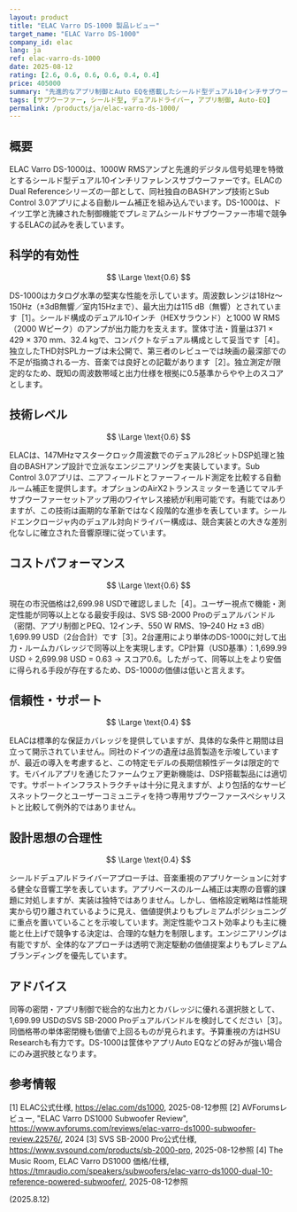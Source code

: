```yaml
---
layout: product
title: "ELAC Varro DS-1000 製品レビュー"
target_name: "ELAC Varro DS-1000"
company_id: elac
lang: ja
ref: elac-varro-ds-1000
date: 2025-08-12
rating: [2.6, 0.6, 0.6, 0.6, 0.4, 0.4]
price: 405000
summary: "先進的なアプリ制御とAuto EQを搭載したシールド型デュアル10インチサブウーファー。堅実な性能を提供するが、2,699.98 USDでのコストパフォーマンスは良くない"
tags: [サブウーファー, シールド型, デュアルドライバー, アプリ制御, Auto-EQ]
permalink: /products/ja/elac-varro-ds-1000/
---
```


## 概要

ELAC Varro DS-1000は、1000W RMSアンプと先進的デジタル信号処理を特徴とするシールド型デュアル10インチリファレンスサブウーファーです。ELACのDual Referenceシリーズの一部として、同社独自のBASHアンプ技術とSub Control 3.0アプリによる自動ルーム補正を組み込んでいます。DS-1000は、ドイツ工学と洗練された制御機能でプレミアムシールドサブウーファー市場で競争するELACの試みを表しています。

## 科学的有効性

$$ \Large \text{0.6} $$

DS-1000はカタログ水準の堅実な性能を示しています。周波数レンジは18Hz〜150Hz（±3dB無響／室内15Hzまで）、最大出力は115 dB（無響）とされています［1］。シールド構成のデュアル10インチ（HEXサラウンド）と1000 W RMS（2000 Wピーク）のアンプが出力能力を支えます。筐体寸法・質量は371 × 429 × 370 mm、32.4 kgで、コンパクトなデュアル構成として妥当です［4］。独立したTHD対SPLカーブは未公開で、第三者のレビューでは映画の最深部での不足が指摘される一方、音楽では良好との記載があります［2］。独立測定が限定的なため、既知の周波数帯域と出力仕様を根拠に0.5基準からやや上のスコアとします。

## 技術レベル

$$ \Large \text{0.6} $$

ELACは、147MHzマスタークロック周波数でのデュアル28ビットDSP処理と独自のBASHアンプ設計で立派なエンジニアリングを実装しています。Sub Control 3.0アプリは、ニアフィールドとファーフィールド測定を比較する自動ルーム補正を提供します。オプションのAirX2トランスミッターを通じてマルチサブウーファーセットアップ用のワイヤレス接続が利用可能です。有能ではありますが、この技術は画期的な革新ではなく段階的な進歩を表しています。シールドエンクロージャ内のデュアル対向ドライバー構成は、競合実装との大きな差別化なしに確立された音響原理に従っています。

## コストパフォーマンス

$$ \Large \text{0.6} $$

現在の市況価格は2,699.98 USDで確認しました［4］。ユーザー視点で機能・測定性能が同等以上となる最安手段は、SVS SB-2000 Proのデュアルバンドル（密閉、アプリ制御とPEQ、12インチ、550 W RMS、19–240 Hz ±3 dB）1,699.99 USD（2台合計）です［3］。2台運用により単体のDS-1000に対して出力・ルームカバレッジで同等以上を実現します。CP計算（USD基準）：1,699.99 USD ÷ 2,699.98 USD = 0.63 → スコア0.6。したがって、同等以上をより安価に得られる手段が存在するため、DS-1000の価値は低いと言えます。

## 信頼性・サポート

$$ \Large \text{0.4} $$

ELACは標準的な保証カバレッジを提供していますが、具体的な条件と期間は目立って開示されていません。同社のドイツの遺産は品質製造を示唆していますが、最近の導入を考慮すると、この特定モデルの長期信頼性データは限定的です。モバイルアプリを通じたファームウェア更新機能は、DSP搭載製品には適切です。サポートインフラストラクチャは十分に見えますが、より包括的なサービスネットワークとユーザーコミュニティを持つ専用サブウーファースペシャリストと比較して例外的ではありません。

## 設計思想の合理性

$$ \Large \text{0.4} $$

シールドデュアルドライバーアプローチは、音楽重視のアプリケーションに対する健全な音響工学を表しています。アプリベースのルーム補正は実際の音響的課題に対処しますが、実装は独特ではありません。しかし、価格設定戦略は性能現実から切り離されているように見え、価値提供よりもプレミアムポジショニングに重点を置いていることを示唆しています。測定性能やコスト効率よりも主に機能と仕上げで競争する決定は、合理的な魅力を制限します。エンジニアリングは有能ですが、全体的なアプローチは透明で測定駆動の価値提案よりもプレミアムブランディングを優先しています。

## アドバイス

同等の密閉・アプリ制御で総合的な出力とカバレッジに優れる選択肢として、1,699.99 USDのSVS SB-2000 Proデュアルバンドルを検討してください［3］。同価格帯の単体密閉機も価値で上回るものが見られます。予算重視の方はHSU Researchも有力です。DS-1000は筐体やアプリAuto EQなどの好みが強い場合にのみ選択肢となります。

## 参考情報

[1] ELAC公式仕様, https://elac.com/ds1000, 2025-08-12参照
[2] AVForumsレビュー, "ELAC Varro DS1000 Subwoofer Review", https://www.avforums.com/reviews/elac-varro-ds1000-subwoofer-review.22576/, 2024
[3] SVS SB-2000 Pro公式仕様, https://www.svsound.com/products/sb-2000-pro, 2025-08-12参照
[4] The Music Room, ELAC Varro DS1000 価格/仕様, https://tmraudio.com/speakers/subwoofers/elac-varro-ds1000-dual-10-reference-powered-subwoofer/, 2025-08-12参照

(2025.8.12)
